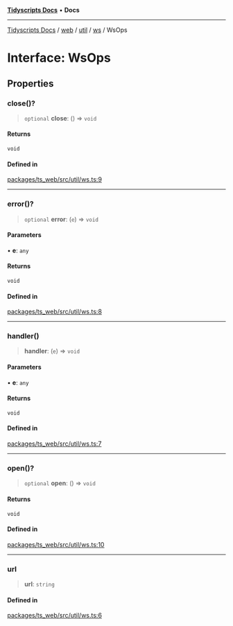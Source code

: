 [**Tidyscripts Docs**](../../../../../../../README.md) • **Docs**

***

[Tidyscripts Docs](../../../../../../../globals.md) / [web](../../../../../README.md) / [util](../../../README.md) / [ws](../README.md) / WsOps

# Interface: WsOps

## Properties

### close()?

> `optional` **close**: () => `void`

#### Returns

`void`

#### Defined in

[packages/ts\_web/src/util/ws.ts:9](https://github.com/sheunaluko/tidyscripts/blob/master/packages/ts_web/src/util/ws.ts#L9)

***

### error()?

> `optional` **error**: (`e`) => `void`

#### Parameters

• **e**: `any`

#### Returns

`void`

#### Defined in

[packages/ts\_web/src/util/ws.ts:8](https://github.com/sheunaluko/tidyscripts/blob/master/packages/ts_web/src/util/ws.ts#L8)

***

### handler()

> **handler**: (`e`) => `void`

#### Parameters

• **e**: `any`

#### Returns

`void`

#### Defined in

[packages/ts\_web/src/util/ws.ts:7](https://github.com/sheunaluko/tidyscripts/blob/master/packages/ts_web/src/util/ws.ts#L7)

***

### open()?

> `optional` **open**: () => `void`

#### Returns

`void`

#### Defined in

[packages/ts\_web/src/util/ws.ts:10](https://github.com/sheunaluko/tidyscripts/blob/master/packages/ts_web/src/util/ws.ts#L10)

***

### url

> **url**: `string`

#### Defined in

[packages/ts\_web/src/util/ws.ts:6](https://github.com/sheunaluko/tidyscripts/blob/master/packages/ts_web/src/util/ws.ts#L6)
